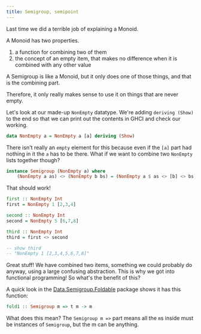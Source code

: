 ```yaml
---
title: Semigroup, semipoint
---
```


Last time we did a terrible job of explaining a Monoid.

A Monoid has two properties.

1. a function for combining two of them
2. the concept of an empty item, that makes no difference when it is combined with any other value

A Semigroup is like a Monoid, but it only does one of those things, and that is the combining part.

Therefore, it only really makes sense to use it on things that are never empty.

Let's look at our made-up `NonEmpty` datatype. We're adding `deriving (Show)` to the end so that we can print out the contents in GHCI and check our working.

```haskell
data NonEmpty a = NonEmpty a [a] deriving (Show)
```

There isn't really an `empty` element for this because even if the `[a]` part had nothing in it the `a` has to be there. What if we want to combine two `NonEmpty` lists together though?

```haskell
instance Semigroup (NonEmpty a) where
    (NonEmpty a as) <> (NonEmpty b bs) = (NonEmpty a $ as <> [b] <> bs)
```

That should work!

```haskell
first :: NonEmpty Int
first = NonEmpty 1 [2,3,4]

second :: NonEmpty Int
second = NonEmpty 5 [6,7,8]

third :: NonEmpty Int
third = first <> second

-- show third
-- "NonEmpty 1 [2,3,4,5,6,7,8]"
```

Great stuff! We have combined two items, something we could probably do anyway, using a large confusing abstraction. This is why we got into functional programming! So what's the benefit of this?

A quick look in the [Data.Semigroup.Foldable](http://hackage.haskell.org/package/semigroupoids-5.3.1/docs/Data-Semigroup-Foldable.html) package shows it has this function:

```haskell
fold1 :: Semigroup m => t m -> m
```

What does this mean? The `Semigroup m =>` part means all the `m`s inside must be instances of `Semigroup`, but the m can be anything.
